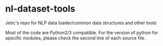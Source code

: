 # nl-dataset-tools
Jetic's repo for NLP data loader/common data structures and other tools

Most of the code are Python2/3 compatible.
For the version of python for specific modules, please check the second line of each source file.
